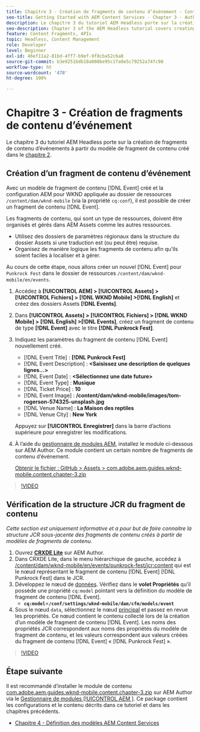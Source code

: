 ```yaml
---
title: Chapitre 3 - Création de fragments de contenu d’événement - Content Services
seo-title: Getting Started with AEM Content Services - Chapter 3 - Authoring Event Content Fragments
description: Le chapitre 3 du tutoriel AEM Headless porte sur la création de fragments de contenu d’événement à partir du modèle de fragment de contenu créé dans le chapitre 2.
seo-description: Chapter 3 of the AEM Headless tutorial covers creating and authoring Event Content Fragments from the Content Fragment Model created in Chapter 2.
feature: Content Fragments, APIs
topic: Headless, Content Management
role: Developer
level: Beginner
exl-id: 46ef11a2-81bd-4ff7-b9ef-9f8cba52c6a8
source-git-commit: b3e9251bdb18a008be95c1fa9e5c79252a74fc98
workflow-type: ht
source-wordcount: '478'
ht-degree: 100%

---
```


# Chapitre 3 - Création de fragments de contenu d’événement

Le chapitre 3 du tutoriel AEM Headless porte sur la création de fragments de contenu d’événements à partir du modèle de fragment de contenu créé dans le [chapitre 2](./chapter-2.md).

## Création d’un fragment de contenu d’événement

Avec un modèle de fragment de contenu [!DNL Event] créé et la configuration AEM pour WKND appliquée au dossier de ressources `/content/dam/wknd-mobile` (via la propriété `cq:conf`), il est possible de créer un fragment de contenu [!DNL Event].

Les fragments de contenu, qui sont un type de ressources, doivent être organisés et gérés dans AEM Assets comme les autres ressources.

* Utilisez des dossiers de paramètres régionaux dans la structure du dossier Assets si une traduction est (ou peut être) requise.
* Organisez de manière logique les fragments de contenu afin qu’ils soient faciles à localiser et à gérer.

Au cours de cette étape, nous allons créer un nouvel [!DNL Event] pour `Punkrock Fest` dans le dossier de ressources `/content/dam/wknd-mobile/en/events`.

1. Accédez à **[!UICONTROL AEM] > [!UICONTROL Assets] > [!UICONTROL Fichiers] > [!DNL WKND Mobile] >[!DNL English]** et créez des dossiers Assets **[!DNL Events]**.
1. Dans **[!UICONTROL Assets] > [!UICONTROL Fichiers] > [!DNL WKND Mobile] > [!DNL English] >[!DNL Events]**, créez un fragment de contenu de type **[!DNL Event]** avec le titre **[!DNL Punkrock Fest]**.
1. Indiquez les paramètres du fragment de contenu [!DNL Event] nouvellement créé.

   * [!DNL Event Title] : **[!DNL Punkrock Fest]**
   * [!DNL Event Description] : **&lt;Saisissez une description de quelques lignes...>**
   * [!DNL Event Date] : **&lt;Sélectionnez une date future>**
   * [!DNL Event Type] : **Musique**
   * [!DNL Ticket Price] : **10**
   * [!DNL Event Image] : **/content/dam/wknd-mobile/images/tom-rogerson-574325-unsplash.jpg**
   * [!DNL Venue Name] : **La Maison des reptiles**
   * [!DNL Venue City] : **New York**

   Appuyez sur **[!UICONTROL Enregistrer]** dans la barre d’actions supérieure pour enregistrer les modifications.

1. À l’aide du [gestionnaire de modules AEM](http://localhost:4502/crx/packmgr/index.jsp), installez le module ci-dessous sur AEM Author. Ce module contient un certain nombre de fragments de contenu d’événement.

   [Obtenir le fichier : GitHub > Assets > com.adobe.aem.guides.wknd-mobile.content.chapter-3.zip](https://github.com/adobe/aem-guides-wknd-mobile/releases/latest)

>[!VIDEO](https://video.tv.adobe.com/v/28338?quality=12&learn=on)

## Vérification de la structure JCR du fragment de contenu

*Cette section est uniquement informative et a pour but de faire connaitre la structure JCR sous-jacente des fragments de contenu créés à partir de modèles de fragments de contenu.*

1. Ouvrez **[CRXDE Lite](http://localhost:4502/crx/de/index.jsp)** sur AEM Author.
1. Dans CRXDE Lite, dans le menu hiérarchique de gauche, accédez à [/content/dam/wknd-mobile/en/events/punkrock-fest/jcr:content](http://localhost:4502/crx/de/index.jsp#/content/dam/wknd-mobile/en/events/punkrock-fest/jcr:content) qui est le nœud représentant le fragment de contenu [!DNL Event] [!DNL Punkrock Fest] dans le JCR.
1. Développez le nœud de [données](http://localhost:4502/crx/de/index.jsp#/content/dam/wknd-mobile/en/events/punkrock-fest/jcr:content/data/master).
Vérifiez dans le **volet Propriétés** qu’il possède une propriété `cq:model` pointant vers la définition du modèle de fragment de contenu [!DNL Event].
   * **`cq:model`**=**`/conf/settings/wknd-mobile/dam/cfm/models/event`**
1. Sous le nœud `data`, sélectionnez le nœud [principal](http://localhost:4502/crx/de/index.jsp#/content/dam/wknd-mobile/en/events/punkrock-fest/jcr:content/data/master) et passez en revue les propriétés. Ce nœud contient le contenu collecté lors de la création d’un modèle de fragment de contenu [!DNL Event]. Les noms des propriétés JCR correspondent aux noms des propriétés du modèle de fragment de contenu, et les valeurs correspondent aux valeurs créées du fragment de contenu [!DNL Event] « [!DNL Punkrock Fest] ».

>[!VIDEO](https://video.tv.adobe.com/v/28356?quality=12&learn=on)

## Étape suivante

Il est recommandé d’installer le module de contenu [com.adobe.aem.guides.wknd-mobile.content.chapter-3.zip](https://github.com/adobe/aem-guides-wknd-mobile/releases/latest) sur AEM Author via le [Gestionnaire de modules [!UICONTROL  AEM ]](http://localhost:4502/crx/packmgr/index.jsp). Ce package contient les configurations et le contenu décrits dans ce tutoriel et dans les chapitres précédents.

* [Chapitre 4 - Définition des modèles AEM Content Services](./chapter-4.md)
